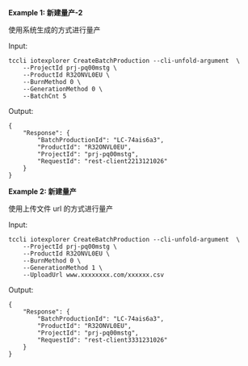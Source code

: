 **Example 1: 新建量产-2**

使用系统生成的方式进行量产

Input: 

```
tccli iotexplorer CreateBatchProduction --cli-unfold-argument  \
    --ProjectId prj-pq00mstg \
    --ProductId R32ONVL0EU \
    --BurnMethod 0 \
    --GenerationMethod 0 \
    --BatchCnt 5
```

Output: 
```
{
    "Response": {
        "BatchProductionId": "LC-74ais6a3",
        "ProductId": "R32ONVL0EU",
        "ProjectId": "prj-pq00mstg",
        "RequestId": "rest-client2213121026"
    }
}
```

**Example 2: 新建量产**

使用上传文件 url 的方式进行量产

Input: 

```
tccli iotexplorer CreateBatchProduction --cli-unfold-argument  \
    --ProjectId prj-pq00mstg \
    --ProductId R32ONVL0EU \
    --BurnMethod 0 \
    --GenerationMethod 1 \
    --UploadUrl www.xxxxxxxx.com/xxxxxx.csv
```

Output: 
```
{
    "Response": {
        "BatchProductionId": "LC-74ais6a3",
        "ProductId": "R32ONVL0EU",
        "ProjectId": "prj-pq00mstg",
        "RequestId": "rest-client3331231026"
    }
}
```

